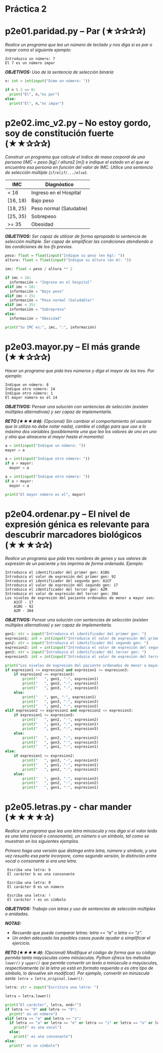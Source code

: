 # Práctica 2

# p2e01.paridad.py – Par (★✰✰✰✰) 
*Realice un programa que lea un número de teclado y nos diga si es par o impar como el siguiente ejemplo:*

```
Introduzca un número: 7 
El 7 es un número impar 
```

*__OBJETIVOS:__ Uso de la sentencia de selección binaria*

```python
n: int = int(input("Dime un número: "))

if n % 2 == 0:
  print("El", n,"es par")
else:
  print("El", n,"es impar")
```


# p2e02.imc_v2.py – No estoy gordo, soy de constitución fuerte (★★✰✰✰) 
*Construir un programa que calcule el índice de masa corporal de una persona (IMC = peso [kg] / altura2 [m]) e indique el estado en el que se encuentra esa persona en función del valor de IMC. Utilice una sentencia de selección múltiple (`if/elif/.../else`).*

| IMC |Diagnóstico | 
| --- | --- |
| < 16 | Ingreso en el Hospital |
| [16, 18) | Bajo peso |
| [18, 25) |Peso normal (Saludable) |
| [25, 35) | Sobrepeso |
| >= 35 | Obesidad |
 
*__OBJETIVOS:__ Ser capaz de utilizar de forma apropiada la sentencia de selección múltiple. Ser capaz de simplificar las condiciones atendiendo a las condiciones de los ifs previos.*

```python
peso: float = float(input("Indique su peso (en kg): "))
altura: float = float(input("Indique su altura (en m): "))

imc: float = peso / altura ** 2

if imc < 16:
  información = "Ingrese en el hospital"
elif imc < 18:
  información = "Bajo peso"
elif imc < 25:
  información = "Peso normal (Saludable)"
elif imc < 35:
  información = "Sobrepreso"
else:
  información = "Obesidad"

print("Su IMC es:", imc, ":", información)
```

# p2e03.mayor.py – El más grande (★★✰✰✰) 
*Hacer un programa que pida tres números y diga el mayor de los tres. Por ejemplo:*
 
```
Indique un número: 8 
Indique otro número: 14 
Indique otro número: 1 
El mayor número es el 14 
``` 

*__OBJETIVOS:__  Pensar  una  solución  con  sentencias  de  selección  (existen  múltiples  alternativas)  y  ser  capaz  de implementarla.*
 
*__RETO (★★★✰✰):__ (Opcional) Sin cambiar el comportamiento (el usuario que lo utiliza no debe notar nada), cambie el código para que use a lo máximo dos variables (posiblemente una que lea los valores de uno en uno y otra que almacene el mayor hasta el momento)*
 
```python
a = int(input("Indique un número: "))
mayor = a

a = int(input("Indique otro número: "))
if a > mayor:
  mayor = a

a = int(input("Indique otro número: "))
if a > mayor:
  mayor = a

print("El mayor número es el", mayor)
```

# p2e04.ordenar.py – El nivel de expresión génica es relevante para descubrir marcadores biológicos (★★★✰✰) 
*Realice un programa que pida tres nombres de genes y sus valores de expresión de un paciente y los imprima de forma ordenada. Ejemplo:*

```
Introduzca el identificador del primer gen: A1BG
Introduzca el valor de expresión del primer gen: 92
Introduzca el identificador del segundo gen: A1CF
Introduzca el valor de expresión del segundo gen: 17
Introduzca el identificador del tercer gen: A2M
Introduzca el valor de expresión del tercer gen: 304
Los niveles de expresión del paciente ordenados de menor a mayor son:
    A1CF - 17
    A1BG - 92
    A2M - 304
``` 

*__OBJETIVOS:__  Pensar  una  solución  con  sentencias  de  selección  (existen  múltiples  alternativas)  y  ser  capaz  de implementarla.*
 
```python
gen1: str = input("Introduzca el identificador del primer gen: ")
expresion1: int = int(input("Introduzca el valor de expresión del primer gen: "))
gen2: str = input("Introduzca el identificador del segundo gen: ")
expresion2: int = int(input("Introduzca el valor de expresión del segundo gen: "))
gen3: str = input("Introduzca el identificador del tercer gen: ")
expresion3: int = int(input("Introduzca el valor de expresión del tercer gen: "))

print("Los niveles de expresión del paciente ordenados de menor a mayor son:")
if expresion1 <= expresion2 and expresion1 <= expresion3:
    if expresion2 <= expresion3:
        print("   ", gen1, "-", expresion1)
        print("   ", gen2, "-", expresion2)
        print("   ", gen3, "-", expresion3)
    else:
        print("   ", gen, "-", expresion1)
        print("   ", gen3, "-", expresion3)
        print("   ", gen2, "-", expresion2)
elif expresion2 <= expresion1 and expresion2 <= expresion3:
    if expresion1 <= expresion3:
        print("   ", gen2, "-", expresion2)
        print("   ", gen1, "-", expresion1)
        print("   ", gen3, "-", expresion3)
    else:
        print("   ", gen2, "-", expresion2)
        print("   ", gen3, "-", expresion3)
        print("   ", gen1, "-", expresion1)
else:
    if expresion1 <= expresion2:
        print("   ", gen3, "-", expresion3)
        print("   ", gen1, "-", expresion1)
        print("   ", gen2, "-", expresion2)
    else:
        print("   ", gen3, "-", expresion3)
        print("   ", gen2, "-", expresion2)
        print("   ", gen1, "-", expresion1)
```

# p2e05.letras.py - char mander (★★★★✰) 
*Realice un programa que lea una letra minúscula y nos diga si el valor leído es una letra (vocal o consonante), un número o un símbolo, tal como se muestran en los siguientes ejemplos.*

*Primero haga una versión que distinga entre letra, número y símbolo, y una vez resuelto esa parte incorpore, como segunda versión, la distinción entre vocal o consonante si era una letra.*

```
 Escriba una letra: b 
 El carácter b es una consonante 
 
 Escriba una letra: 0 
 El carácter 0 es un número 
 
 Escriba una letra: ! 
 El carácter ! es un símbolo 
```

*__OBJETIVOS:__ Trabajo con letras y uso de sentencias de selección múltiples o anidadas.*
 
*__NOTAS:__*
* *Recuerde que puede comparar letras: letra == “a” o letra <= “z”.* 
* *Un orden adecuado los posibles casos puede ayudar a simplificar el ejercicio.*
 
*__RETO  (★★★★✰):__  (Opcional)  Modifique  el  código  de  forma  que  su  código  permita  tanto  mayúsculas  como minúsculas. Python ofrece los métodos `lower()` y `upper()` que permite convertir un texto a minúscula o mayúsculas, respectivamente (si la letra ya está en formato requerido o es otro tipo de símbolo, lo devuelve sin modificar). Por ejemplo, convertir en minúscula sería: `letra = letra_original.lower().`*

```python
letra: str = input("Escritura una letra: ")

letra = letra.lower()

print("El carácter", letra, end="")
if letra >= "0" and letra <= "9":
  print(" es un número")
elif letra >= "a" and letra <= "z":
  if letra == "a" or letra == "e" or letra == "i" or letra == "o" or letra == "u":
    print(" es una vocal")
  else:
    print(" es una consonante")
else:
  print(" es un símbolo")
```

